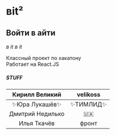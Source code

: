 # вit²
## Войти в айти
*в it в it*

Классный проект по хакатону <br/>
Работает на React.JS

##### STUFF

|Кирилл Великий|velikoss|
|:----------------:|:---------:|
|✨Юра Лукашёв✨ | ✨ТИМЛИД✨ |
|Дмитрий Недилько | 🇺🇦 |
|Илья Ткачёв | фронт |
